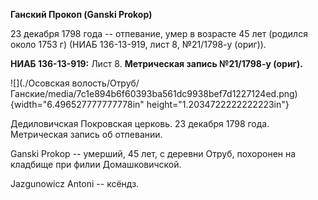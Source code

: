 **Ганский Прокоп (Ganski Prokop)**

23 декабря 1798 года -- отпевание, умер в возрасте 45 лет (родился около
1753 г) (НИАБ 136-13-919, лист 8, №21/1798-у (ориг)).

**НИАБ 136-13-919:** Лист 8. **Метрическая запись №21/1798-у (ориг).**

![](./Осовская волость/Отруб/Ганские/media/7c1e894b6f60393ba561dc9938bef7d1227124ed.png){width="6.496527777777778in"
height="1.2034722222222223in"}

Дедиловичская Покровская церковь. 23 декабря 1798 года. Метрическая
запись об отпевании.

Ganski Prokop -- умерший, 45 лет, с деревни Отруб, похоронен на кладбище
при филии Домашковичской.

Jazgunowicz Antoni -- ксёндз.
